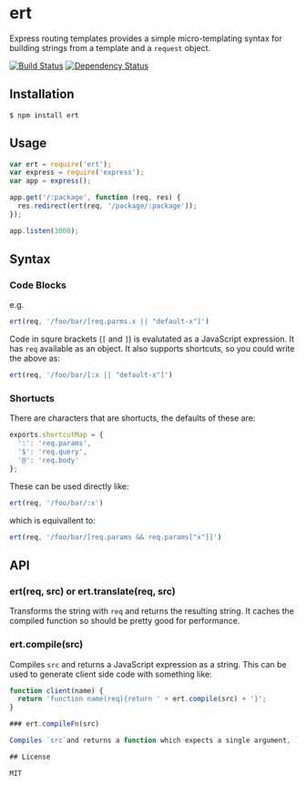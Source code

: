 # ert

Express routing templates provides a simple micro-templating syntax for building strings from a template and a `request` object.

[![Build Status](https://travis-ci.org/ForbesLindesay/ert.png?branch=master)](https://travis-ci.org/ForbesLindesay/ert)
[![Dependency Status](https://gemnasium.com/ForbesLindesay/ert.png)](https://gemnasium.com/ForbesLindesay/ert)

## Installation

    $ npm install ert

## Usage

```js
var ert = require('ert');
var express = require('express');
var app = express();

app.get('/:package', function (req, res) {
  res.redirect(ert(req, '/package/:package'));
});

app.listen(3000);
```

## Syntax

### Code Blocks

e.g.

```js
ert(req, '/foo/bar/[req.parms.x || "default-x"]')
```

Code in squre brackets (`[` and `]`) is evalutated as a JavaScript expression.  It has `req` available as an object.  It also supports shortcuts, so you could write the above as:

```js
ert(req, '/foo/bar/[:x || "default-x"]')
```

### Shortucts

There are characters that are shortucts, the defaults of these are:

```js
exports.shortcutMap = {
  ':': 'req.params',
  '$': 'req.query',
  '@': 'req.body'
};
```

These can be used directly like:

```js
ert(req, '/foo/bar/:x')
```

which is equivallent to:

```js
ert(req, '/foo/bar/[req.params && req.params["x"]]')
```

## API

### ert(req, src) or ert.translate(req, src)

Transforms the string with `req` and returns the resulting string.  It caches the compiled function so should be pretty good for performance.

### ert.compile(src)

Compiles `src` and returns a JavaScript expression as a string.  This can be used to generate client side code with something like:

```js
function client(name) {
  return 'function name(req){return ' + ert.compile(src) + '}';
}

### ert.compileFn(src)

Compiles `src`and returns a function which expects a single argument, `request`.

## License

MIT